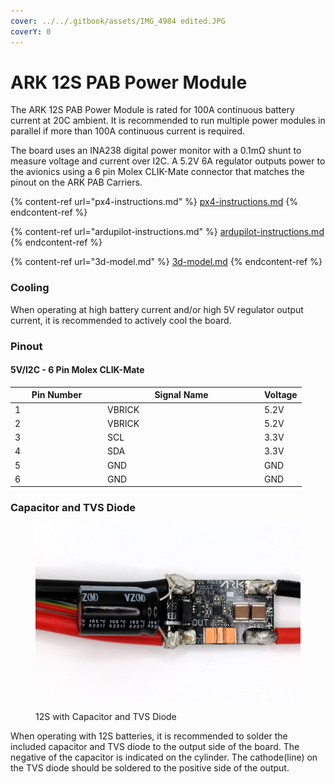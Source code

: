 ```yaml
---
cover: ../../.gitbook/assets/IMG_4984 edited.JPG
coverY: 0
---
```


# ARK 12S PAB Power Module

The ARK 12S PAB Power Module is rated for 100A continuous battery current at 20C ambient. It is recommended to run multiple power modules in parallel if more than 100A continuous current is required.

The board uses an INA238 digital power monitor with a 0.1mΩ shunt to measure voltage and current over I2C. A 5.2V 6A regulator outputs power to the avionics using a 6 pin Molex CLIK-Mate connector that matches the pinout on the ARK PAB Carriers.

{% content-ref url="px4-instructions.md" %}
[px4-instructions.md](px4-instructions.md)
{% endcontent-ref %}

{% content-ref url="ardupilot-instructions.md" %}
[ardupilot-instructions.md](ardupilot-instructions.md)
{% endcontent-ref %}

{% content-ref url="3d-model.md" %}
[3d-model.md](3d-model.md)
{% endcontent-ref %}

### Cooling

When operating at high battery current and/or high 5V regulator output current, it is recommended to actively cool the board.

### Pinout

#### 5V/I2C - 6 Pin Molex CLIK-Mate

<table><thead><tr><th width="134">Pin Number</th><th width="237">Signal Name</th><th>Voltage</th></tr></thead><tbody><tr><td>1</td><td>VBRICK</td><td>5.2V</td></tr><tr><td>2</td><td>VBRICK</td><td>5.2V</td></tr><tr><td>3</td><td>SCL</td><td>3.3V</td></tr><tr><td>4</td><td>SDA</td><td>3.3V</td></tr><tr><td>5</td><td>GND</td><td>GND</td></tr><tr><td>6</td><td>GND</td><td>GND</td></tr></tbody></table>

### Capacitor and TVS Diode

<figure><img src="../../.gitbook/assets/IMG_3824 edited.JPG" alt=""><figcaption><p>12S with Capacitor and TVS Diode</p></figcaption></figure>

When operating with 12S batteries, it is recommended to solder the included capacitor and TVS diode to the output side of the board. The negative of the capacitor is indicated on the cylinder. The cathode(line) on the TVS diode should be soldered to the positive side of the output.

